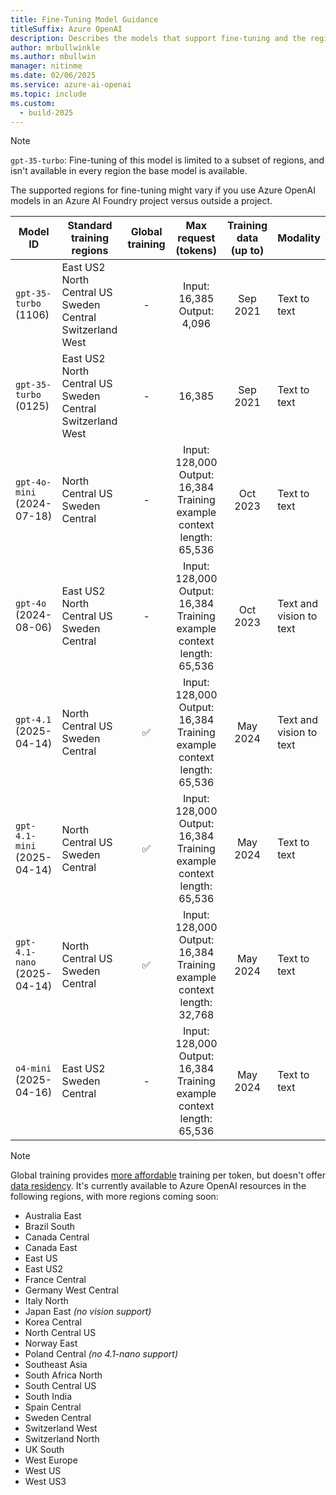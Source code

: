 ```yaml
---
title: Fine-Tuning Model Guidance
titleSuffix: Azure OpenAI
description: Describes the models that support fine-tuning and the regions where fine-tuning is available.
author: mrbullwinkle
ms.author: mbullwin
manager: nitinme
ms.date: 02/06/2025
ms.service: azure-ai-openai
ms.topic: include
ms.custom:
  - build-2025
---
```


> [!NOTE]
> `gpt-35-turbo`: Fine-tuning of this model is limited to a subset of regions, and isn't available in every region the base model is available.
>
> The supported regions for fine-tuning might vary if you use Azure OpenAI models in an Azure AI Foundry project versus outside a project.
>

|  Model ID  | Standard training regions | Global training | Max request (tokens) | Training data (up to) | Modality |
|  --- | --- | :---: | :---: | :---: | --- |
| `gpt-35-turbo` <br> (1106) | East US2 <br> North Central US <br> Sweden Central <br> Switzerland West | - | Input: 16,385<br> Output: 4,096 |  Sep 2021 | Text to text |
| `gpt-35-turbo` <br> (0125)  | East US2 <br> North Central US <br> Sweden Central <br> Switzerland West | - | 16,385 | Sep 2021 | Text to text |
| `gpt-4o-mini` <br> (2024-07-18) | North Central US <br> Sweden Central | - | Input: 128,000 <br> Output: 16,384  <br> Training example context length: 65,536 | Oct 2023 | Text to text |
| `gpt-4o` <br> (2024-08-06) | East US2 <br> North Central US <br> Sweden Central | - | Input: 128,000 <br> Output: 16,384  <br> Training example context length: 65,536 | Oct 2023 | Text and vision to text |
| `gpt-4.1` <br> (2025-04-14) | North Central US <br> Sweden Central | ✅ | Input: 128,000 <br> Output: 16,384 <br> Training example context length: 65,536 | May 2024 | Text and vision to text |
| `gpt-4.1-mini` <br> (2025-04-14) | North Central US <br> Sweden Central | ✅ | Input: 128,000 <br> Output: 16,384 <br> Training example context length: 65,536 | May 2024 | Text to text |
| `gpt-4.1-nano` (2025-04-14) | North Central US <br> Sweden Central | ✅ | Input: 128,000 <br> Output: 16,384 <br> Training example context length: 32,768 | May 2024 | Text to text |
| `o4-mini` <br> (2025-04-16) | East US2 <br> Sweden Central | - | Input: 128,000 <br> Output: 16,384 <br> Training example context length: 65,536 | May 2024 | Text to text |

> [!NOTE]
> Global training provides [more affordable](https://aka.ms/aoai-pricing) training per token, but doesn't offer [data residency](https://aka.ms/data-residency). It's currently available to Azure OpenAI resources in the following regions, with more regions coming soon:
>
>- Australia East
>- Brazil South
>- Canada Central
>- Canada East
>- East US
>- East US2
>- France Central
>- Germany West Central
>- Italy North
>- Japan East _(no vision support)_
>- Korea Central
>- North Central US
>- Norway East
>- Poland Central _(no 4.1-nano support)_
>- Southeast Asia
>- South Africa North
>- South Central US
>- South India
>- Spain Central
>- Sweden Central
>- Switzerland West
>- Switzerland North
>- UK South
>- West Europe
>- West US
>- West US3
